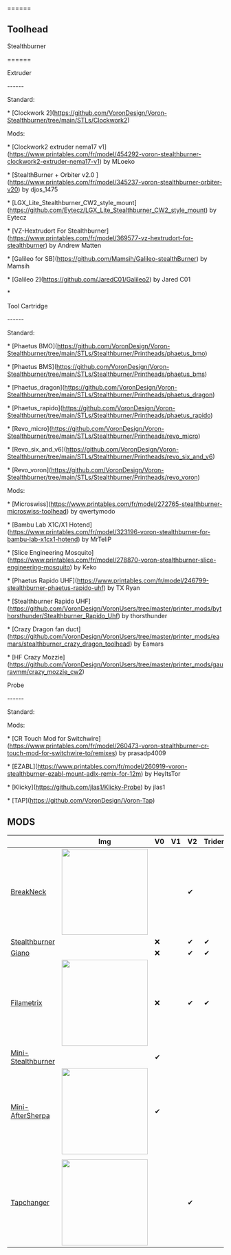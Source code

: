 ======

## Toolhead

Stealthburner

======

Extruder

\------

Standard:

\* \[Clockwork 2\](<https://github.com/VoronDesign/Voron-Stealthburner/tree/main/STLs/Clockwork2>)

Mods:

\* \[Clockwork2 extruder nema17 v1\](<https://www.printables.com/fr/model/454292-voron-stealthburner-clockwork2-extruder-nema17-v1>) by MLoeko

\* \[StealthBurner + Orbiter v2.0 \](<https://www.printables.com/fr/model/345237-voron-stealthburner-orbiter-v20>) by djos_1475

\* \[LGX_Lite_Stealthburner_CW2_style_mount\](<https://github.com/Eytecz/LGX_Lite_Stealthburner_CW2_style_mount>) by Eytecz

\* \[VZ-Hextrudort For Stealthburner\](<https://www.printables.com/fr/model/369577-vz-hextrudort-for-stealthburner>) by Andrew Matten

\* \[Galileo for SB\](<https://github.com/Mamsih/Galileo-stealthBurner>) by Mamsih

\* \[Galileo 2\](<https://github.com/JaredC01/Galileo2>) by Jared C01

\* 

Tool Cartridge

\------

Standard:

\* \[Phaetus BMO\](<https://github.com/VoronDesign/Voron-Stealthburner/tree/main/STLs/Stealthburner/Printheads/phaetus_bmo>)

\* \[Phaetus BMS\](<https://github.com/VoronDesign/Voron-Stealthburner/tree/main/STLs/Stealthburner/Printheads/phaetus_bms>)

\* \[Phaetus_dragon\](<https://github.com/VoronDesign/Voron-Stealthburner/tree/main/STLs/Stealthburner/Printheads/phaetus_dragon>)

\* \[Phaetus_rapido\](<https://github.com/VoronDesign/Voron-Stealthburner/tree/main/STLs/Stealthburner/Printheads/phaetus_rapido>)

\* \[Revo_micro\](<https://github.com/VoronDesign/Voron-Stealthburner/tree/main/STLs/Stealthburner/Printheads/revo_micro>)

\* \[Revo_six_and_v6\](<https://github.com/VoronDesign/Voron-Stealthburner/tree/main/STLs/Stealthburner/Printheads/revo_six_and_v6>)

\* \[Revo_voron\](<https://github.com/VoronDesign/Voron-Stealthburner/tree/main/STLs/Stealthburner/Printheads/revo_voron>)

Mods:

\* \[Microswiss\](<https://www.printables.com/fr/model/272765-stealthburner-microswiss-toolhead>) by qwertymodo

\* \[Bambu Lab X1C/X1 Hotend\](<https://www.printables.com/fr/model/323196-voron-stealthburner-for-bambu-lab-x1cx1-hotend>) by MrTeliP

\* \[Slice Engineering Mosquito\](<https://www.printables.com/fr/model/278870-voron-stealthburner-slice-engineering-mosquito>) by Keko

\* \[Phaetus Rapido UHF\](<https://www.printables.com/fr/model/246799-stealthburner-phaetus-rapido-uhf>) by TX Ryan

\* \[Stealthburner Rapido UHF\](<https://github.com/VoronDesign/VoronUsers/tree/master/printer_mods/bythorsthunder/Stealthburner_Rapido_Uhf>) by thorsthunder

\* \[Crazy Dragon fan duct\](<https://github.com/VoronDesign/VoronUsers/tree/master/printer_mods/eamars/stealthburner_crazy_dragon_toolhead>) by Eamars

\* \[HF Crazy Mozzie\](<https://github.com/VoronDesign/VoronUsers/tree/master/printer_mods/gauravmm/crazy_mozzie_cw2>)

Probe

\------

Standard:

Mods:

\* \[CR Touch Mod for Switchwire\](<https://www.printables.com/fr/model/260473-voron-stealthburner-cr-touch-mod-for-switchwire-to/remixes>) by prasadp4009

\* \[EZABL\](<https://www.printables.com/fr/model/260919-voron-stealthburner-ezabl-mount-adlx-remix-for-12m>) by HeyItsTor

\* \[Klicky\](<https://github.com/jlas1/Klicky-Probe>) by jlas1

\* \[TAP\](<https://github.com/VoronDesign/Voron-Tap>)

## MODS

|                                                                                                   | Img                                                                                                                                                                                                  | V0  | V1  | V2  | Trident |     |     |     |     |     |
| ------------------------------------------------------------------------------------------------- | ---------------------------------------------------------------------------------------------------------------------------------------------------------------------------------------------------- | --- | --- | --- | ------- | --- | --- | --- | --- | --- |
| [BreakNeck](https://github.com/leddhedd/BreakNeck)                                                | <img src="https://github.com/leddhedd/BreakNeck/blob/main/Images/sizes.png?raw=true" width="200"/>                                                                                                   |     |     | ✔   |         |     |     |     |     |     |
| [Stealthburner](Stealthburner.md)                                                                 |                                                                                                                                                                                                      | ❌   |     | ✔   | ✔       |     |     |     |     |     |
| [Giano](https://github.com/FBServiceTech3D/Giano_StealthBurner_Dual_Filament)                     |                                                                                                                                                                                                      | ❌   |     | ✔   | ✔       |     |     |     |     |     |
| [Filametrix](https://www.printables.com/fr/model/638605-filametrix-mmuercf-filament-cutter-voron) | <img src="https://media.printables.com/media/prints/638605/images/5048319_9a489845-1fce-446d-bc86-3d19f1b790b1_0f19d1d9-0d40-4afd-a19e-55a379e5c11a/thumbs/inside/1280x960/png/3.webp" width="200"/> | ❌   |     | ✔   | ✔       |     |     |     |     |     |
| [Mini-Stealthburner](Mini-Stealthburner.md)                                                       |                                                                                                                                                                                                      | ✔   |     |     |         |     |     |     |     |     |
| [Mini-AfterSherpa](https://github.com/PrintersForAnts/Mini-AfterSherpa)                           | <img src="https://github.com/PrintersForAnts/Mini-AfterSherpa/raw/main/images/mini-aftersherpa-hero.jpg" width="200"/>                                                                               | ✔   |     |     |         |     |     |     |     |     |
|                                                                                                   |                                                                                                                                                                                                      |     |     |     |         |     |     |     |     |     |
| [Tapchanger](https://github.com/viesturz/tapchanger)                                              | <img src="https://github.com/viesturz/tapchanger/raw/main/images/rods-photo.jpg" width="200"/>                                                                                                       |     |     | ✔   |         |     |     |     |     |     |
